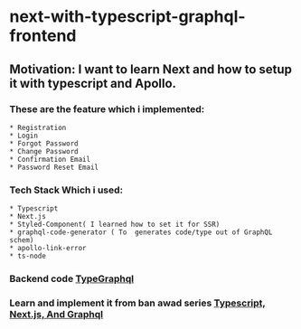 # next-with-typescript-graphql-frontend

## Motivation: I want to learn Next and how to setup it with typescript and Apollo.

### These are the feature which i implemented:
    * Registration
    * Login
    * Forgot Password
    * Change Password
    * Confirmation Email
    * Password Reset Email

### Tech Stack Which i used:
    * Typescript  
    * Next.js
    * Styled-Component( I learned how to set it for SSR)
    * graphql-code-generator ( To  generates code/type out of GraphQL schem)
    * apollo-link-error
    * ts-node


 ### Backend code [TypeGraphql](https://github.com/Enigma10/Learning-TypeGraphql)

### Learn and implement it from ban awad series [Typescript, Next.js, And Graphql](https://www.youtube.com/watch?v=kfmh2mMf3fs&list=PLN3n1USn4xlkDk8vPVtgyGG3_1eXYPrW-) 
